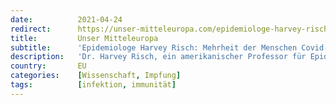 ```yaml
---
date:          2021-04-24
redirect:      https://unser-mitteleuropa.com/epidemiologe-harvey-risch-mehrheit-der-menschen-covid-infiziert-nachdem-sie-geimpft-wurde/
title:         Unser Mitteleuropa
subtitle:      'Epidemiologe Harvey Risch: Mehrheit der Menschen Covid-infiziert, nachdem sie geimpft wurde'
description:   'Dr. Harvey Risch, ein amerikanischer Professor für Epidemiologie an der Yale University, erklärt, dass heutzutage die meisten Menschen sich mit COVID-19 infizieren, nachdem sie gegen das Coronavirus geimpft wurden. Dr. Risch empfiehlt, die Daten von Orten mit den höchsten Impfraten zu betrachten. „Das beste Land dafür ist bisher Israel, wo der Impfstoff von Pfizer inzwischen […]'
country:       EU
categories:    [Wissenschaft, Impfung]
tags:          [infektion, immunität]
---
```

